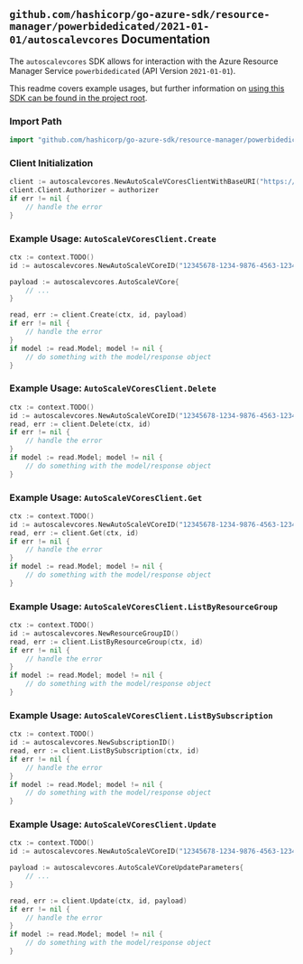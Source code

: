 
## `github.com/hashicorp/go-azure-sdk/resource-manager/powerbidedicated/2021-01-01/autoscalevcores` Documentation

The `autoscalevcores` SDK allows for interaction with the Azure Resource Manager Service `powerbidedicated` (API Version `2021-01-01`).

This readme covers example usages, but further information on [using this SDK can be found in the project root](https://github.com/hashicorp/go-azure-sdk/tree/main/docs).

### Import Path

```go
import "github.com/hashicorp/go-azure-sdk/resource-manager/powerbidedicated/2021-01-01/autoscalevcores"
```


### Client Initialization

```go
client := autoscalevcores.NewAutoScaleVCoresClientWithBaseURI("https://management.azure.com")
client.Client.Authorizer = authorizer
if err != nil {
	// handle the error
}
```


### Example Usage: `AutoScaleVCoresClient.Create`

```go
ctx := context.TODO()
id := autoscalevcores.NewAutoScaleVCoreID("12345678-1234-9876-4563-123456789012", "example-resource-group", "vcoreValue")

payload := autoscalevcores.AutoScaleVCore{
	// ...
}

read, err := client.Create(ctx, id, payload)
if err != nil {
	// handle the error
}
if model := read.Model; model != nil {
	// do something with the model/response object
}
```


### Example Usage: `AutoScaleVCoresClient.Delete`

```go
ctx := context.TODO()
id := autoscalevcores.NewAutoScaleVCoreID("12345678-1234-9876-4563-123456789012", "example-resource-group", "vcoreValue")
read, err := client.Delete(ctx, id)
if err != nil {
	// handle the error
}
if model := read.Model; model != nil {
	// do something with the model/response object
}
```


### Example Usage: `AutoScaleVCoresClient.Get`

```go
ctx := context.TODO()
id := autoscalevcores.NewAutoScaleVCoreID("12345678-1234-9876-4563-123456789012", "example-resource-group", "vcoreValue")
read, err := client.Get(ctx, id)
if err != nil {
	// handle the error
}
if model := read.Model; model != nil {
	// do something with the model/response object
}
```


### Example Usage: `AutoScaleVCoresClient.ListByResourceGroup`

```go
ctx := context.TODO()
id := autoscalevcores.NewResourceGroupID()
read, err := client.ListByResourceGroup(ctx, id)
if err != nil {
	// handle the error
}
if model := read.Model; model != nil {
	// do something with the model/response object
}
```


### Example Usage: `AutoScaleVCoresClient.ListBySubscription`

```go
ctx := context.TODO()
id := autoscalevcores.NewSubscriptionID()
read, err := client.ListBySubscription(ctx, id)
if err != nil {
	// handle the error
}
if model := read.Model; model != nil {
	// do something with the model/response object
}
```


### Example Usage: `AutoScaleVCoresClient.Update`

```go
ctx := context.TODO()
id := autoscalevcores.NewAutoScaleVCoreID("12345678-1234-9876-4563-123456789012", "example-resource-group", "vcoreValue")

payload := autoscalevcores.AutoScaleVCoreUpdateParameters{
	// ...
}

read, err := client.Update(ctx, id, payload)
if err != nil {
	// handle the error
}
if model := read.Model; model != nil {
	// do something with the model/response object
}
```
